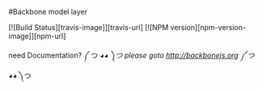 #Backbone model layer

[![Build Status][travis-image]][travis-url]
[![NPM version][npm-version-image]][npm-url]

need Documentation? ༼ つ ◕_◕ ༽つ
please goto http://backbonejs.org ༼ つ ◕_◕ ༽つ